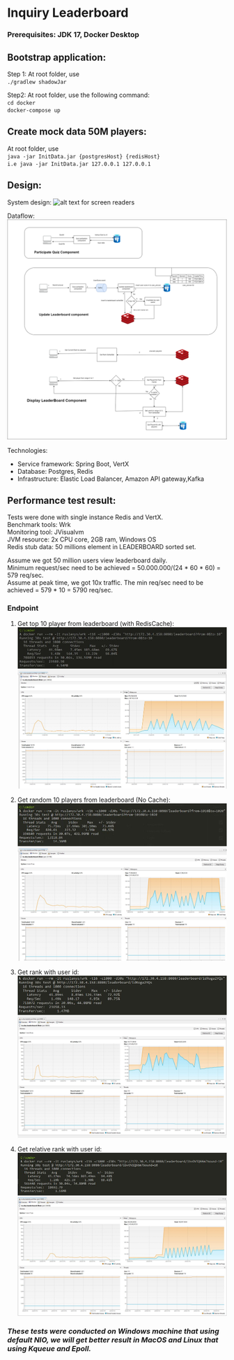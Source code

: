 # Inquiry Leaderboard
### Prerequisites: JDK 17, Docker Desktop
## Bootstrap application:  
Step 1: At root folder, use  
`./gradlew shadowJar`

Step2: At root folder, use the following command:  
`cd docker`  
`docker-compose up`

## Create mock data 50M players:  
At root folder, use  
`java -jar InitData.jar {postgresHost} {redisHost}`  
`i.e java -jar InitData.jar 127.0.0.1 127.0.0.1`

## Design:
System design:
![alt text for screen readers](./System-design.png )

Dataflow:
![alt text for screen readers](./DataFlow.png )

Technologies:  
-  Service framework: Spring Boot, VertX
- Database: Postgres, Redis
- Infrastructure: Elastic Load Balancer, Amazon API gateway,Kafka
## Performance test result:
Tests were done with single instance Redis and VertX.  
Benchmark tools: Wrk  
Monitoring tool: JVisualvm  
JVM resource: 2x CPU core, 2GB ram, Windows OS   
Redis stub data: 50 millions element in LEADERBOARD sorted set.

Assume we got 50 million users view leaderboard daily.  
Minimum request/sec need to be achieved = 50.000.000/(24 * 60 * 60) = 579 req/sec.  
Assume at peak time, we got 10x traffic. The min req/sec need to be achieved = 579 * 10 = 5790 req/sec.  

### Endpoint
1.  Get top 10 player from leaderboard (with RedisCache):
![alt text for screen readers](./benchmarkResult/getTop10LeaderboardWithCacheResult.JPG )
![alt text for screen readers](./benchmarkResult/getTop10LeaderboardJVM.JPG )

2. Get random 10 players from leaderboard (No Cache):
![alt text for screen readers](./benchmarkResult/GetRandom10NoCacheResult.JPG )
![alt text for screen readers](./benchmarkResult/GetRandom10NoCacheJVM.JPG )

3. Get rank with user id:  
![alt text for screen readers](./benchmarkResult/getUserRankResult.JPG )
![alt text for screen readers](./benchmarkResult/getUserRankMonitor.JPG )

4. Get relative rank with user id:
![alt text for screen readers](./benchmarkResult/getRelativeUsersRankNoCacheResult.JPG )
![alt text for screen readers](./benchmarkResult/getRelativeUsersRankNoCacheJVM.JPG )

### *These tests were conducted on Windows machine that using default NIO, we will get better result in MacOS and Linux that using Kqueue and Epoll.*





